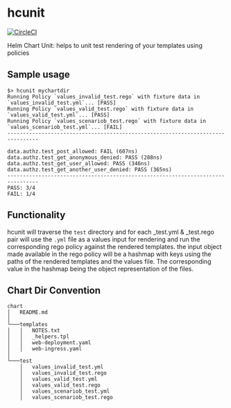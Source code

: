# hcunit
[![CircleCI](https://circleci.com/gh/xchapter7x/hcunit.svg?style=svg)](https://circleci.com/gh/xchapter7x/hcunit)


Helm Chart Unit: helps to unit test rendering of your templates using policies

## Sample usage
```
$> hcunit mychartdir
Running Policy `values_invalid_test.rego` with fixture data in `values_invalid_test.yml`... [PASS]
Running Policy `values_valid_test.rego` with fixture data in `values_valid_test.yml`... [PASS]
Running Policy `values_scenariob_test.rego` with fixture data in `values_scenariob_test.yml`... [FAIL]
--------------------------------------------------------------------------------

data.authz.test_post_allowed: FAIL (607ns)
data.authz.test_get_anonymous_denied: PASS (288ns)
data.authz.test_get_user_allowed: PASS (346ns)
data.authz.test_get_another_user_denied: PASS (365ns)
--------------------------------------------------------------------------------
PASS: 3/4
FAIL: 1/4
```

## Functionality
hcunit will traverse the `test` directory and for each _test.yml & _test.rego pair will use the `.yml` file as a values input for rendering and run the corresponding rego policy against the rendered templates. the input object made available in the rego policy will be a hashmap with keys using the paths of the rendered templates and the values file. The corresponding value in the hashmap being the object representation of the files.


## Chart Dir Convention
```
chart
│   README.md    
│
└───templates
│   │   NOTES.txt
│   │   _helpers.tpl
│   │   web-deployment.yaml
│   │   web-ingress.yaml
│   
└───test
    │   values_invalid_test.yml
    │   values_invalid_test.rego
    │   values_valid_test.yml
    │   values_valid_test.rego 
    │   values_scenariob_test.yml
    │   values_scenariob_test.rego
```

